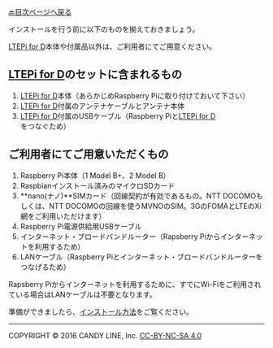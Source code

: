 [🔙目次ページへ戻る](README.md)

インストールを行う前に以下のものを揃えておきましょう。

[LTEPi for D](http://www.candy-line.io/proandsv.html#ltepiford)本体や付属品以外は、ご利用者にてご用意ください。

## [LTEPi for D](http://www.candy-line.io/proandsv.html#ltepiford)のセットに含まれるもの

1. [LTEPi for D](http://www.candy-line.io/proandsv.html#ltepiford)本体（あらかじめRaspberry Piに取り付けておいて下さい）
1. [LTEPi for D](http://www.candy-line.io/proandsv.html#ltepiford)付属のアンテナケーブルとアンテナ本体
1. [LTEPi for D](http://www.candy-line.io/proandsv.html#ltepiford)付属のUSBケーブル（Raspberry Piと[LTEPi for D](http://www.candy-line.io/proandsv.html#ltepiford)をつなぐため）

## ご利用者にてご用意いただくもの

1. Raspberry Pi本体（1 Model B+、2 Model B）
1. Raspbianインストール済みのマイクロSDカード
1. **nano(ナノ)**SIMカード（回線契約が有効であるもの。NTT DOCOMOもしくは、NTT DOCOMOの回線を使うMVNOのSIM。3GのFOMAとLTEのXi網をご利用いただけます）
1. Raspberry Pi電源供給用USBケーブル
1. インターネット・ブロードバンドルーター（Rapsberry Piからインターネットを利用するため）
1. LANケーブル（Raspberry Piとインターネット・ブロードバンドルーターをつなげるため）

Rapsberry Piからインターネットを利用するために、すでにWi-Fiをご利用されている場合はLANケーブルは不要となります。

準備ができましたら、[インストール方法](インストール方法)をご覧ください。

---
COPYRIGHT © 2016 CANDY LINE, Inc. [CC-BY-NC-SA 4.0](https://creativecommons.org/licenses/by-nc-sa/4.0/)
